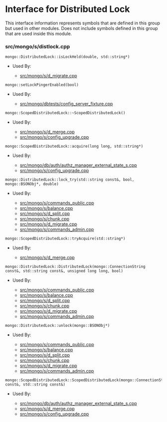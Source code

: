 
# Interface for Distributed Lock
This interface information represents symbols that are defined in this group but used in other modules.  Does not include symbols defined in this group that are used inside this module.

### src/mongo/s/distlock.cpp

<div></div>

    mongo::DistributedLock::isLockHeld(double, std::string*)

- Used By:

    - [src/mongo/s/d\_migrate.cpp](../../../../sharding/chunk\_management)

<div></div>

    mongo::setLockPingerEnabled(bool)

- Used By:

    - [src/mongo/dbtests/config\_server\_fixture.cpp](../../../../tests/unit\_tests)

<div></div>

    mongo::ScopedDistributedLock::~ScopedDistributedLock()

- Used By:

    - [src/mongo/s/d\_merge.cpp](../../../../sharding/chunk\_management)
    - [src/mongo/s/config\_upgrade.cpp](../../../../sharding/config\_metadata\_upgrade)

<div></div>

    mongo::ScopedDistributedLock::acquire(long long, std::string*)

- Used By:

    - [src/mongo/db/auth/authz\_manager\_external\_state\_s.cpp](../../../../security/authorization)
    - [src/mongo/s/config\_upgrade.cpp](../../../../sharding/config\_metadata\_upgrade)

<div></div>

    mongo::DistributedLock::lock_try(std::string const&, bool, mongo::BSONObj*, double)

- Used By:

    - [src/mongo/s/commands\_public.cpp](../../../../sharding/mongos\_commands)
    - [src/mongo/s/balance.cpp](../../../../sharding/balancer)
    - [src/mongo/s/d\_split.cpp](../../../../sharding/chunk\_management)
    - [src/mongo/s/chunk.cpp](../../../../sharding/chunk\_management)
    - [src/mongo/s/d\_migrate.cpp](../../../../sharding/chunk\_management)
    - [src/mongo/s/commands\_admin.cpp](../../../../sharding/mongos\_commands)

<div></div>

    mongo::ScopedDistributedLock::tryAcquire(std::string*)

- Used By:

    - [src/mongo/s/d\_merge.cpp](../../../../sharding/chunk\_management)

<div></div>

    mongo::DistributedLock::DistributedLock(mongo::ConnectionString const&, std::string const&, unsigned long long, bool)

- Used By:

    - [src/mongo/s/commands\_public.cpp](../../../../sharding/mongos\_commands)
    - [src/mongo/s/balance.cpp](../../../../sharding/balancer)
    - [src/mongo/s/d\_split.cpp](../../../../sharding/chunk\_management)
    - [src/mongo/s/chunk.cpp](../../../../sharding/chunk\_management)
    - [src/mongo/s/d\_migrate.cpp](../../../../sharding/chunk\_management)
    - [src/mongo/s/commands\_admin.cpp](../../../../sharding/mongos\_commands)

<div></div>

    mongo::DistributedLock::unlock(mongo::BSONObj*)

- Used By:

    - [src/mongo/s/commands\_public.cpp](../../../../sharding/mongos\_commands)
    - [src/mongo/s/balance.cpp](../../../../sharding/balancer)
    - [src/mongo/s/d\_split.cpp](../../../../sharding/chunk\_management)
    - [src/mongo/s/chunk.cpp](../../../../sharding/chunk\_management)
    - [src/mongo/s/d\_migrate.cpp](../../../../sharding/chunk\_management)
    - [src/mongo/s/commands\_admin.cpp](../../../../sharding/mongos\_commands)

<div></div>

    mongo::ScopedDistributedLock::ScopedDistributedLock(mongo::ConnectionString const&, std::string const&)

- Used By:

    - [src/mongo/db/auth/authz\_manager\_external\_state\_s.cpp](../../../../security/authorization)
    - [src/mongo/s/d\_merge.cpp](../../../../sharding/chunk\_management)
    - [src/mongo/s/config\_upgrade.cpp](../../../../sharding/config\_metadata\_upgrade)
